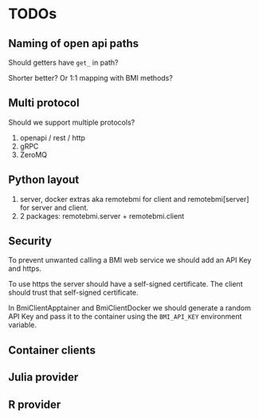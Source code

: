 # TODOs

## Naming of open api paths

Should getters have `get_` in path?

Shorter better? Or 1:1 mapping with BMI methods?

## Multi protocol

Should we support multiple protocols?
1. openapi / rest / http
2. gRPC
3. ZeroMQ

## Python layout

1. server, docker extras aka remotebmi for client and remotebmi[server] for server and client.
2. 2 packages: remotebmi.server + remotebmi.client

## Security

To prevent unwanted calling a BMI web service we should add an API Key and https.

To use https the server should have a self-signed certificate. 
The client should trust that self-signed certificate.

In BmiClientApptainer and BmiClientDocker we should generate a random API Key and pass it to the container using the `BMI_API_KEY` environment variable.

## Container clients

## Julia provider

## R provider
